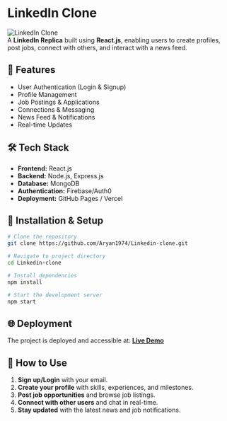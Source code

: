 # LinkedIn Clone

![LinkedIn Clone](https://your-image-link.com)  
A **LinkedIn Replica** built using **React.js**, enabling users to create profiles, post jobs, connect with others, and interact with a news feed.

## 🚀 Features
- User Authentication (Login & Signup)
- Profile Management
- Job Postings & Applications
- Connections & Messaging
- News Feed & Notifications
- Real-time Updates

## 🛠 Tech Stack
- **Frontend:** React.js
- **Backend:** Node.js, Express.js
- **Database:** MongoDB
- **Authentication:** Firebase/Auth0
- **Deployment:** GitHub Pages / Vercel

## 📂 Installation & Setup
```sh
# Clone the repository
git clone https://github.com/Aryan1974/Linkedin-clone.git

# Navigate to project directory
cd Linkedin-clone

# Install dependencies
npm install

# Start the development server
npm start
```

## 🌐 Deployment
The project is deployed and accessible at: **[Live Demo](projectfor.netlify.app)**

## 🎯 How to Use
1. **Sign up/Login** with your email.
2. **Create your profile** with skills, experiences, and milestones.
3. **Post job opportunities** and browse job listings.
4. **Connect with other users** and chat in real-time.
5. **Stay updated** with the latest news and job notifications.
